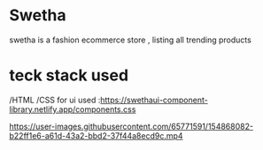 
# Swetha 
swetha is a fashion ecommerce store , listing all trending products 

# teck stack used
/HTML
/CSS
for ui used :https://swethaui-component-library.netlify.app/components.css



https://user-images.githubusercontent.com/65771591/154868082-b22ff1e6-a61d-43a2-bbd2-37f44a8ecd9c.mp4

